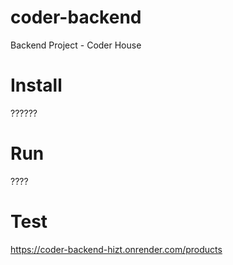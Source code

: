 # coder-backend

Backend Project - Coder House

# Install

??????

# Run

????

# Test

https://coder-backend-hizt.onrender.com/products
